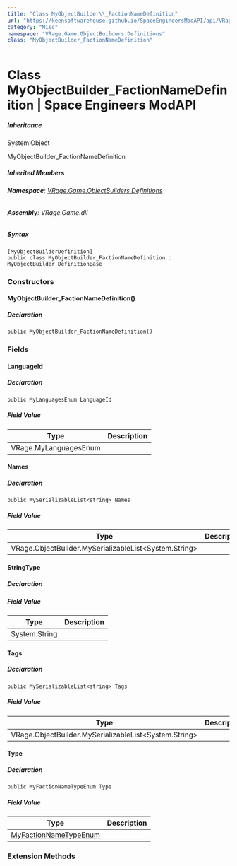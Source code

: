```yaml
---
title: "Class MyObjectBuilder\\_FactionNameDefinition"
url: "https://keensoftwarehouse.github.io/SpaceEngineersModAPI/api/VRage.Game.ObjectBuilders.Definitions.MyObjectBuilder_FactionNameDefinition.html"
category: "Misc"
namespace: "VRage.Game.ObjectBuilders.Definitions"
class: "MyObjectBuilder_FactionNameDefinition"
---
```


# Class MyObjectBuilder\_FactionNameDefinition | Space Engineers ModAPI

##### Inheritance

System.Object

MyObjectBuilder\_FactionNameDefinition

##### Inherited Members

###### **Namespace**: [VRage.Game.ObjectBuilders.Definitions](https://keensoftwarehouse.github.io/SpaceEngineersModAPI/api/VRage.Game.ObjectBuilders.Definitions.html)

###### **Assembly**: VRage.Game.dll

##### Syntax

```
[MyObjectBuilderDefinition]
public class MyObjectBuilder_FactionNameDefinition : MyObjectBuilder_DefinitionBase
```

### Constructors

#### MyObjectBuilder\_FactionNameDefinition()

##### Declaration

```
public MyObjectBuilder_FactionNameDefinition()
```

### Fields

#### LanguageId

##### Declaration

```
public MyLanguagesEnum LanguageId
```

##### Field Value

| Type | Description |
| --- | --- |
| VRage.MyLanguagesEnum |     |

#### Names

##### Declaration

```
public MySerializableList<string> Names
```

##### Field Value

| Type | Description |
| --- | --- |
| VRage.ObjectBuilder.MySerializableList<System.String\> |     |

#### StringType

##### Declaration

##### Field Value

| Type | Description |
| --- | --- |
| System.String |     |

#### Tags

##### Declaration

```
public MySerializableList<string> Tags
```

##### Field Value

| Type | Description |
| --- | --- |
| VRage.ObjectBuilder.MySerializableList<System.String\> |     |

#### Type

##### Declaration

```
public MyFactionNameTypeEnum Type
```

##### Field Value

| Type | Description |
| --- | --- |
| [MyFactionNameTypeEnum](https://keensoftwarehouse.github.io/SpaceEngineersModAPI/api/VRage.Game.ObjectBuilders.Definitions.MyFactionNameTypeEnum.html) |     |

### Extension Methods